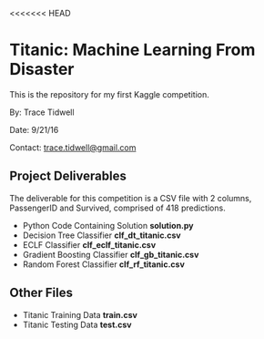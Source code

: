 <<<<<<< HEAD
# Titanic: Machine Learning From Disaster
This is the repository for my first Kaggle competition. 

By: Trace Tidwell

Date: 9/21/16

Contact: trace.tidwell@gmail.com

## Project Deliverables

The deliverable for this competition is a CSV file with 2 columns, PassengerID and Survived, comprised of 418 predictions.

* Python Code Containing Solution **solution.py**
* Decision Tree Classifier **clf_dt_titanic.csv**
* ECLF Classifier **clf_eclf_titanic.csv**
* Gradient Boosting Classifier **clf_gb_titanic.csv**
* Random Forest Classifier **clf_rf_titanic.csv**

## Other Files

* Titanic Training Data **train.csv**
* Titanic Testing Data **test.csv**
